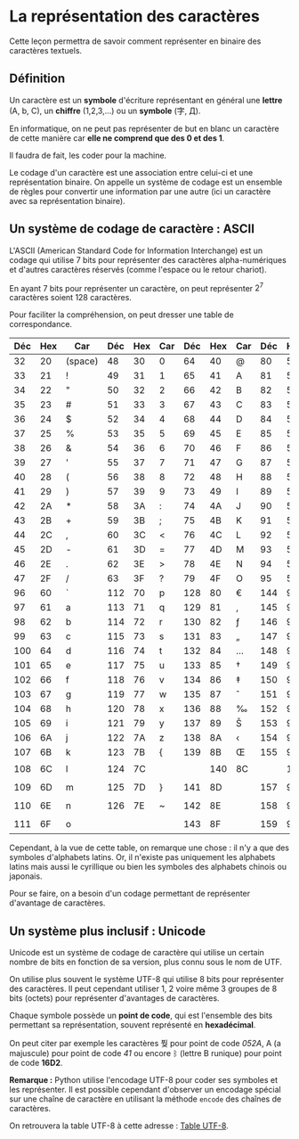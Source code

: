 # La représentation des caractères

Cette leçon permettra de savoir comment représenter en binaire des caractères textuels.

## Définition

Un caractère est un **symbole** d'écriture représentant en général une **lettre** (A, b, C), un **chiffre** (1,2,3,...) ou un **symbole** (字, Д). 

En informatique, on ne peut pas représenter de but en blanc un caractère de cette manière car **elle ne comprend que des 0 et des 1**.

Il faudra de fait, les coder pour la machine.

Le codage d'un caractère est une association entre celui-ci et une représentation binaire.
On appelle un système de codage est un ensemble de règles pour convertir une information par une autre (ici un caractère avec sa représentation binaire).

## Un système de codage de caractère : ASCII

L'ASCII (American Standard Code for Information Interchange) est un codage qui utilise 7 bits pour représenter des caractères alpha-numériques et d'autres caractères réservés (comme l'espace ou le retour chariot).

En ayant 7 bits pour représenter un caractère, on peut représenter $2^7$ caractères soient 128 caractères.

Pour faciliter la compréhension, on peut dresser une table de correspondance.

| Déc | Hex | Car | Déc | Hex | Car | Déc | Hex | Car | Déc | Hex | Car |
|-----|-----|-----|-----|-----|-----|-----|-----|-----|-----|-----|-----|
| 32  | 20  | (space)  | 48  | 30  | 0   | 64  | 40  | @   | 80  | 50  | P   |
| 33  | 21  | !        | 49  | 31  | 1   | 65  | 41  | A   | 81  | 51  | Q   |
| 34  | 22  | "        | 50  | 32  | 2   | 66  | 42  | B   | 82  | 52  | R   |
| 35  | 23  | #        | 51  | 33  | 3   | 67  | 43  | C   | 83  | 53  | S   |
| 36  | 24  | $        | 52  | 34  | 4   | 68  | 44  | D   | 84  | 54  | T   |
| 37  | 25  | %        | 53  | 35  | 5   | 69  | 45  | E   | 85  | 55  | U   |
| 38  | 26  | &        | 54  | 36  | 6   | 70  | 46  | F   | 86  | 56  | V   |
| 39  | 27  | '        | 55  | 37  | 7   | 71  | 47  | G   | 87  | 57  | W   |
| 40  | 28  | (        | 56  | 38  | 8   | 72  | 48  | H   | 88  | 58  | X   |
| 41  | 29  | )        | 57  | 39  | 9   | 73  | 49  | I   | 89  | 59  | Y   |
| 42  | 2A  | *        | 58  | 3A  | :   | 74  | 4A  | J   | 90  | 5A  | Z   |
| 43  | 2B  | +        | 59  | 3B  | ;   | 75  | 4B  | K   | 91  | 5B  | [   |
| 44  | 2C  | ,        | 60  | 3C  | <   | 76  | 4C  | L   | 92  | 5C  | \   |
| 45  | 2D  | -        | 61  | 3D  | =   | 77  | 4D  | M   | 93  | 5D  | ]   |
| 46  | 2E  | .        | 62  | 3E  | >   | 78  | 4E  | N   | 94  | 5E  | ^   |
| 47  | 2F  | /        | 63  | 3F  | ?   | 79  | 4F  | O   | 95  | 5F  | _   |
| 96  | 60  | `        | 112 | 70  | p   | 128 | 80  | €   | 144 | 90  | É   |
| 97  | 61  | a        | 113 | 71  | q   | 129 | 81  | ‚   | 145 | 91  | ‘   |
| 98  | 62  | b        | 114 | 72  | r   | 130 | 82  | ƒ   | 146 | 92  | ’   |
| 99  | 63  | c        | 115 | 73  | s   | 131 | 83  | „   | 147 | 93  | “   |
| 100 | 64  | d        | 116 | 74  | t   | 132 | 84  | …   | 148 | 94  | ”   |
| 101 | 65  | e        | 117 | 75  | u   | 133 | 85  | †   | 149 | 95  | •   |
| 102 | 66  | f        | 118 | 76  | v   | 134 | 86  | ‡   | 150 | 96  | –   |
| 103 | 67  | g        | 119 | 77  | w   | 135 | 87  | ˆ   | 151 | 97  | —   |
| 104 | 68  | h        | 120 | 78  | x   | 136 | 88  | ‰   | 152 | 98  | ˜   |
| 105 | 69  | i        | 121 | 79  | y   | 137 | 89  | Š   | 153 | 99  | ™   |
| 106 | 6A  | j        | 122 | 7A  | z   | 138 | 8A  | ‹   | 154 | 9A  | š   |
| 107 | 6B  | k        | 123 | 7B  | {   | 139 | 8B  | Œ   | 155 | 9B  | œ   |
| 108 | 6C  | l        | 124 | 7C  | |   | 140 | 8C  |    | 156 | 9C  |    |
| 109 | 6D  | m        | 125 | 7D  | }   | 141 | 8D  |    | 157 | 9D  |    |
| 110 | 6E  | n        | 126 | 7E  | ~   | 142 | 8E  |    | 158 | 9E  |    |
| 111 | 6F  | o        |     |     |     | 143 | 8F  |    | 159 | 9F  |    |

Cependant, à la vue de cette table, on remarque une chose : il n'y a que des symboles d'alphabets latins.
Or, il n'existe pas uniquement les alphabets latins mais aussi le cyrillique ou bien les symboles des alphabets chinois ou japonais.

Pour se faire, on a besoin d'un codage permettant de représenter d'avantage de caractères.

## Un système plus inclusif : Unicode

Unicode est un système de codage de caractère qui utilise un certain nombre de bits en fonction de sa version, plus connu sous le nom de UTF.

On utilise plus souvent le système UTF-8 qui utilise 8 bits pour représenter des caractères. Il peut cependant utiliser 1, 2 voire même 3 groupes de 8 bits (octets) pour représenter d'avantages de caractères.

Chaque symbole possède un **point de code**, qui est l'ensemble des bits permettant sa représentation, souvent représenté en **hexadécimal**.

On peut citer par exemple les caractères 풪 pour point de code *052A*, A (a majuscule) pour point de code *41* ou encore ᛒ (lettre B runique) pour point de code **16D2**.

**Remarque :** Python utilise l'encodage UTF-8 pour coder ses symboles et les représenter. Il est possible cependant d'observer un encodage spécial sur une chaîne de caractère en utilisant la méthode `encode` des chaînes de caractères.

On retrouvera la table UTF-8 à cette adresse : [Table UTF-8](https://www.charset.org/utf-8).